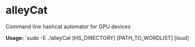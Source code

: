 # alleyCat
Command line hashcat automator for GPU devices

**Usage:**
`sudo -E ./alleyCat [HS_DIRECTORY] [PATH_TO_WORDLIST] [loud]
